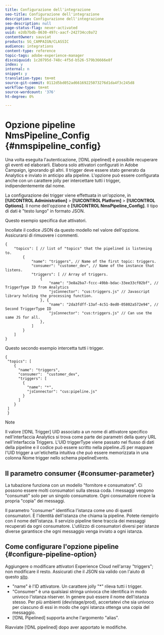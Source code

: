 ```yaml
---
title: Configurazione dell'integrazione
seo-title: Configurazione dell'integrazione
description: Configurazione dell'integrazione
seo-description: null
page-status-flag: never-activated
uuid: e2db7bdb-8630-497c-aacf-242734cc0a72
contentOwner: sauviat
products: SG_CAMPAIGN/CLASSIC
audience: integrations
content-type: reference
topic-tags: adobe-experience-manager
discoiquuid: 1c20795d-748c-4f5d-b526-579b36666e8f
index: y
internal: n
snippet: y
translation-type: tm+mt
source-git-commit: 0112d5bd052ad66169225073276d1da4f3c245d8
workflow-type: tm+mt
source-wordcount: '376'
ht-degree: 0%

---
```



# Opzione pipeline NmsPipeline_Config {#nmspipeline_config}

Una volta eseguita l&#39;autenticazione, [!DNL pipelined] è possibile recuperare gli eventi ed elaborarli. Elabora solo attivatori configurati in  Adobe Campaign, ignorando gli altri. Il trigger deve essere stato generato da  Analytics e inviato in anticipo alla pipeline.
L&#39;opzione può essere configurata anche con un carattere jolly per intercettare tutti i trigger, indipendentemente dal nome.

La configurazione dei trigger viene effettuata in un&#39;opzione, in **[!UICONTROL Administration]** > **[!UICONTROL Platform]** > **[!UICONTROL Options]**. Il nome dell&#39;opzione è **[!UICONTROL NmsPipeline_Config]**. Il tipo di dati è &quot;testo lungo&quot; in formato JSON.

Questo esempio specifica due attivatori.

Incollate il codice JSON da questo modello nel valore dell&#39;opzione. Assicurarsi di rimuovere i commenti.

```
{
    "topics": [ // list of "topics" that the pipelined is listening to.
        {
            "name": "triggers", // Name of the first topic: triggers.
            "consumer": "customer_dev", // Name of the instance that listens. 
            "triggers": [ // Array of triggers. 
                {
                    "name": "3e8a2ba7-fccc-49bb-bdac-33ee33cf02bf", // TriggerType ID from Analytics 
                    "jsConnector": "cus:triggers.js" // Javascript library holding the processing function.
                }, {
                    "name": "2da3fdff-13af-4c51-8ed0-05802a572e94", // Second TriggerType ID 
                    "jsConnector": "cus:triggers.js" // Can use the same JS for all.
                },
            ]
        }
    ]
}
```

Questo secondo esempio intercetta tutti i trigger.

```
{
 "topics": [
    {
      "name": "triggers",
      "consumer":  "customer_dev",
      "triggers": [
        {
          "name": "*",
          "jsConnector": "cus:pipeline.js"
        }
      ]
    }
 ]
 }
```

>[!NOTE]
>
>Il valore [!DNL Trigger] UID associato a un nome di attivatore specifico nell&#39;interfaccia Analytics  si trova come parte dei parametri della query URL nell&#39;interfaccia Triggers. L&#39;UID triggerType viene passato nel flusso di dati della pipeline e il codice può essere scritto nella pipeline.JS per mappare l&#39;UID trigger a un&#39;etichetta intuitiva che può essere memorizzata in una colonna Nome trigger nello schema pipelineEvents.

## Il parametro consumer {#consumer-parameter}

La tubazione funziona con un modello &quot;fornitore e consumatore&quot;. Ci possono essere molti consumatori sulla stessa coda. I messaggi vengono &quot;consumati&quot; solo per un singolo consumatore. Ogni consumatore riceve la propria &quot;copia&quot; dei messaggi.

Il parametro &quot;consumer&quot; identifica l’istanza come uno di questi consumatori. È l&#39;identità dell&#39;istanza che chiama la pipeline. Potete riempirlo con il nome dell’istanza. Il servizio pipeline tiene traccia dei messaggi recuperati da ogni consumatore. L&#39;utilizzo di consumatori diversi per istanze diverse garantisce che ogni messaggio venga inviato a ogni istanza.

## Come configurare l&#39;opzione pipeline {#configure-pipeline-option}

Aggiungere o modificare  attivatori Experience Cloud nell&#39;array &quot;triggers&quot;; non modificare il resto.
Assicurati che il JSON sia valido con l&#39;aiuto di questo [sito](http://jsonlint.com/).

* &quot;name&quot; è l&#39;ID attivatore. Un carattere jolly &quot;*&quot; rileva tutti i trigger.
* &quot;Consumer&quot; è una qualsiasi stringa univoca che identifica in modo univoco l&#39;istanza nlserver. In genere può essere il nome dell&#39;istanza stesso. Per più ambienti (dev/stage/prod), accertatevi che sia univoco per ciascuno di essi in modo che ogni istanza ottenga una copia del messaggio.
* [!DNL Pipelined] supporta anche l&#39;argomento &quot;alias&quot;.

Riavviate [!DNL pipelined] dopo aver apportato le modifiche.
